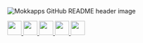 <img src="https://user-images.githubusercontent.com/41780639/130038733-04cf2499-4b20-400a-9ea4-32b06d962824.png" alt="Mokkapps GitHub README header image">

<p>
  <a href="https://www.linkedin.com/in/rahulshah456/" target="_blank" rel="noopener noreferrer">
    <img src="https://img.shields.io/badge/linkedin-0A66C2.svg?&style=for-the-badge&logo=linkedin&logoColor=white" height=32>
  </a> 
  <a href="https://play.google.com/store/apps/developer?id=Droid2Developers" target="_blank" rel="noopener noreferrer">
    <img src="https://img.shields.io/badge/googleplay-414141.svg?&style=for-the-badge&logo=googleplay&logoColor=white" height=32>
  </a> 
  <a href="https://dribbble.com/rahulshah456" target="_blank" rel="noopener noreferrer">
    <img src="https://img.shields.io/badge/dribbble-EA4C89.svg?&style=for-the-badge&logo=dribbble&logoColor=white" height=32>
  </a> 
  <a href="https://www.hackerrank.com/rahulshah456" target="_blank" rel="noopener noreferrer">
    <img src="https://img.shields.io/badge/hackerrank-00EA64.svg?&style=for-the-badge&logo=hackerrank&logoColor=white" height=32>
  </a> 
  <a href="https://www.hackerrank.com/rahulshah456" target="_blank" rel="noopener noreferrer">
    <img src="https://img.shields.io/badge/leetcode-FFA116.svg?&style=for-the-badge&logo=leetcode&logoColor=white" height=32>
  </a> 
</p>

<!--
**rahulshah456/rahulshah456** is a ✨ _special_ ✨ repository because its `README.md` (this file) appears on your GitHub profile.

Here are some ideas to get you started:

- 🔭 I’m currently working on ...
- 🌱 I’m currently learning ...
- 👯 I’m looking to collaborate on ...
- 🤔 I’m looking for help with ...
- 💬 Ask me about ...
- 📫 How to reach me: ...
- 😄 Pronouns: ...
- ⚡ Fun fact: ...
-->

